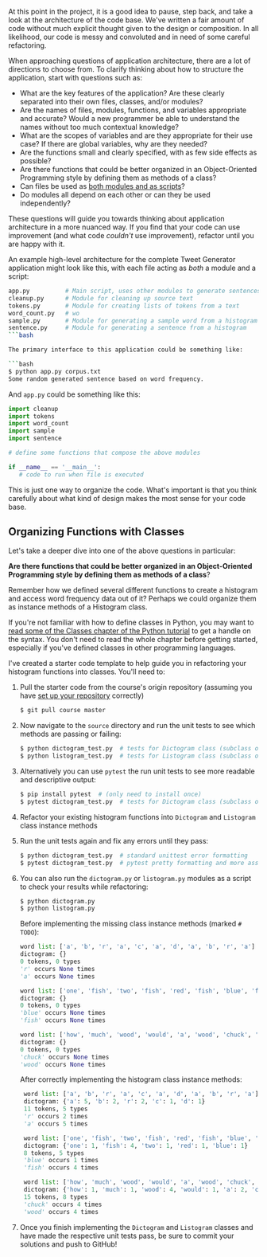 At this point in the project, it is a good idea to pause, step back, and take a look at the architecture of the code base. We've written a fair amount of code without much explicit thought given to the design or composition. In all likelihood, our code is messy and convoluted and in need of some careful refactoring.

When approaching questions of application architecture, there are a lot of directions to choose from. To clarify thinking about how to structure the application, start with questions such as:

- What are the key features of the application? Are these clearly separated into their own files, classes, and/or modules?
- Are the names of files, modules, functions, and variables appropriate and accurate? Would a new programmer be able to understand the names without too much contextual knowledge?
- What are the scopes of variables and are they appropriate for their use case? If there are global variables, why are they needed?
- Are the functions small and clearly specified, with as few side effects as possible?
- Are there functions that could be better organized in an Object-Oriented Programming style by defining them as methods of a class?
- Can files be used as [both modules and as scripts](https://docs.python.org/3/tutorial/modules.html#executing-modules-as-scripts)?
- Do modules all depend on each other or can they be used independently?

These questions will guide you towards thinking about application architecture in a more nuanced way. If you find that your code can use improvement (and what code *couldn't* use improvement), refactor until you are happy with it.

An example high-level architecture for the complete Tweet Generator application might look like this, with each file acting as *both* a module and a script:

```bash
app.py          # Main script, uses other modules to generate sentences
cleanup.py      # Module for cleaning up source text
tokens.py       # Module for creating lists of tokens from a text
word_count.py   # wo
sample.py       # Module for generating a sample word from a histogram
sentence.py     # Module for generating a sentence from a histogram
```bash

The primary interface to this application could be something like:

```bash
$ python app.py corpus.txt
Some random generated sentence based on word frequency.
```

And `app.py` could be something like this:

```python
import cleanup
import tokens
import word_count
import sample
import sentence

# define some functions that compose the above modules

if __name__ == '__main__':
   # code to run when file is executed
```

This is just one way to organize the code. What's important is that you think carefully about what kind of design makes the most sense for your code base.

## Organizing Functions with Classes

Let's take a deeper dive into one of the above questions in particular:

**Are there functions that could be better organized in an Object-Oriented Programming style by defining them as methods of a class**?

Remember how we defined several different functions to create a histogram and access word frequency data out of it? Perhaps we could organize them as instance methods of a Histogram class.

If you're not familiar with how to define classes in Python, you may want to [read some of the Classes chapter of the Python tutorial](https://docs.python.org/3/tutorial/classes.html) to get a handle on the syntax. You don't need to read the whole chapter before getting started, especially if you've defined classes in other programming languages.

I've created a starter code template to help guide you in refactoring your histogram functions into classes. You'll need to:

1. Pull the starter code from the course's origin repository (assuming you have [set up your repository](https://github.com/Tech-at-DU/ACS-1120-Intro-Data-Structures/blob/master/Setup.md) correctly)

    ```bash
    $ git pull course master
    ```

2. Now navigate to the `source` directory and run the unit tests to see which methods are passing or failing:

    ```bash
    $ python dictogram_test.py  # tests for Dictogram class (subclass of dict)
    $ python listogram_test.py  # tests for Listogram class (subclass of list)
    ```

3. Alternatively you can use `pytest` the run unit tests to see more readable and descriptive output:

    ```bash
    $ pip install pytest  # (only need to install once)
    $ pytest dictogram_test.py  # tests for Dictogram class (subclass of dict)
    ```

4. Refactor your existing histogram functions into `Dictogram` and `Listogram` class instance methods

5. Run the unit tests again and fix any errors until they pass:

    ```bash
    $ python dictogram_test.py  # standard unittest error formatting
    $ pytest dictogram_test.py  # pytest pretty formatting and more assertion info
    ```

6. You can also run the `dictogram.py` or `listogram.py` modules as a script to check your results while refactoring:

    ```bash
    $ python dictogram.py
    $ python listogram.py
    ```

    Before implementing the missing class instance methods (marked `# TODO`):

   ```python
   word list: ['a', 'b', 'r', 'a', 'c', 'a', 'd', 'a', 'b', 'r', 'a']
   dictogram: {}
   0 tokens, 0 types
   'r' occurs None times
   'a' occurs None times

   word list: ['one', 'fish', 'two', 'fish', 'red', 'fish', 'blue', 'fish']
   dictogram: {}
   0 tokens, 0 types
   'blue' occurs None times
   'fish' occurs None times

   word list: ['how', 'much', 'wood', 'would', 'a', 'wood', 'chuck', 'chuck', 'if', 'a', 'wood', 'chuck', 'could', 'chuck', 'wood']
   dictogram: {}
   0 tokens, 0 types
   'chuck' occurs None times
   'wood' occurs None times
    ```

    After correctly implementing the histogram class instance methods:

    ```python
     word list: ['a', 'b', 'r', 'a', 'c', 'a', 'd', 'a', 'b', 'r', 'a']
     dictogram: {'a': 5, 'b': 2, 'r': 2, 'c': 1, 'd': 1}
     11 tokens, 5 types
     'r' occurs 2 times
     'a' occurs 5 times

     word list: ['one', 'fish', 'two', 'fish', 'red', 'fish', 'blue', 'fish']
     dictogram: {'one': 1, 'fish': 4, 'two': 1, 'red': 1, 'blue': 1}
     8 tokens, 5 types
     'blue' occurs 1 times
     'fish' occurs 4 times

     word list: ['how', 'much', 'wood', 'would', 'a', 'wood', 'chuck', 'chuck', 'if', 'a', 'wood', 'chuck', 'could', 'chuck', 'wood']
     dictogram: {'how': 1, 'much': 1, 'wood': 4, 'would': 1, 'a': 2, 'chuck': 4, 'if': 1, 'could': 1}
     15 tokens, 8 types
     'chuck' occurs 4 times
     'wood' occurs 4 times
    ```

7. Once you finish implementing the `Dictogram` and `Listogram` classes and have made the respective unit tests pass, be sure to commit your solutions and push to GitHub!

